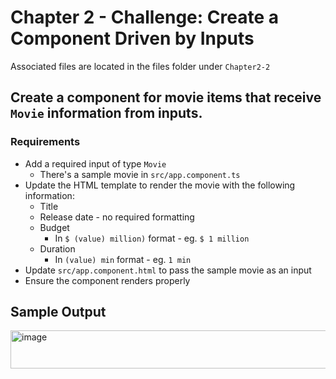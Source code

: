 # Chapter 2 - Challenge: Create a Component Driven by Inputs
Associated files are located in the files folder under `Chapter2-2`
## Create a component for movie items that receive `Movie` information from inputs.
### Requirements
- Add a required input of type `Movie`
  - There's a sample movie in `src/app.component.ts`
- Update the HTML template to render the movie with the following information:
  - Title
  - Release date - no required formatting
  - Budget
    - In `$ (value) million)` format - eg. `$ 1 million`
  - Duration
    - In `(value) min` format - eg. `1 min`
- Update `src/app.component.html` to pass the sample movie as an input
- Ensure the component renders properly

## Sample Output
<img width="817" height="61" alt="image" src="https://github.com/user-attachments/assets/26e84f82-221e-4199-b694-8b1c3c6c5976" />
